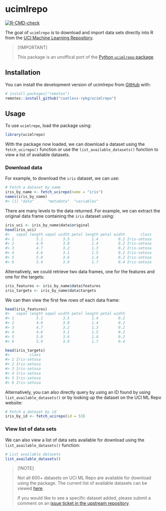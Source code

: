 
<!-- README.md is generated from README.Rmd. Please edit that file -->

# ucimlrepo

<!-- badges: start -->

[![R-CMD-check](https://github.com/coatless-rpkg/ucimlrepo/actions/workflows/R-CMD-check.yaml/badge.svg)](https://github.com/coatless-rpkg/ucimlrepo/actions/workflows/R-CMD-check.yaml)
<!-- badges: end -->

The goal of `ucimlrepo` is to download and import data sets directly
into R from the [UCI Machine Learning
Repository](https://archive.ics.uci.edu/).

> \[!IMPORTANT\]
>
> This package is an unoffical port of the [Python `ucimlrepo`
> package](https://github.com/uci-ml-repo/ucimlrepo).

## Installation

You can install the development version of ucimlrepo from
[GitHub](https://github.com/) with:

``` r
# install.packages("remotes")
remotes::install_github("coatless-rpkg/ucimlrepo")
```

## Usage

To use `ucimlrepo`, load the package using:

``` r
library(ucimlrepo)
```

With the package now loaded, we can download a dataset using the
`fetch_ucirepo()` function or use the `list_available_datasets()`
function to view a list of available datasets.

### Download data

For example, to download the `iris` dataset, we can use:

``` r
# Fetch a dataset by name
iris_by_name <- fetch_ucirepo(name = "iris")
names(iris_by_name)
#> [1] "data"      "metadata"  "variables"
```

There are many levels to the data returned. For example, we can extract
the original data frame containing the `iris` dataset using:

``` r
iris_uci <- iris_by_name$data$original
head(iris_uci)
#>   sepal length sepal width petal length petal width       class
#> 1          5.1         3.5          1.4         0.2 Iris-setosa
#> 2          4.9         3.0          1.4         0.2 Iris-setosa
#> 3          4.7         3.2          1.3         0.2 Iris-setosa
#> 4          4.6         3.1          1.5         0.2 Iris-setosa
#> 5          5.0         3.6          1.4         0.2 Iris-setosa
#> 6          5.4         3.9          1.7         0.4 Iris-setosa
```

Alternatively, we could retrieve two data frames, one for the features
and one for the targets:

``` r
iris_features <- iris_by_name$data$features
iris_targets <- iris_by_name$data$targets
```

We can then view the first few rows of each data frame:

``` r
head(iris_features)
#>   sepal length sepal width petal length petal width
#> 1          5.1         3.5          1.4         0.2
#> 2          4.9         3.0          1.4         0.2
#> 3          4.7         3.2          1.3         0.2
#> 4          4.6         3.1          1.5         0.2
#> 5          5.0         3.6          1.4         0.2
#> 6          5.4         3.9          1.7         0.4
```

``` r
head(iris_targets)
#>         class
#> 1 Iris-setosa
#> 2 Iris-setosa
#> 3 Iris-setosa
#> 4 Iris-setosa
#> 5 Iris-setosa
#> 6 Iris-setosa
```

Alternatively, you can also directly query by using an ID found by using
`list_available_datasets()` or by looking up the dataset on the UCI ML
Repo website:

``` r
# Fetch a dataset by id
iris_by_id <- fetch_ucirepo(id = 53)
```

### View list of data sets

We can also view a list of data sets available for download using the
`list_available_datasets()` function:

``` r
# List available datasets
list_available_datasets()
```

> \[!NOTE\]
>
> Not all 600+ datasets on UCI ML Repo are available for download using
> the package. The current list of available datasets can be viewed
> [here](https://archive.ics.uci.edu/datasets?Python=true&skip=0&take=25&sort=desc&orderBy=NumHits).
>
> If you would like to see a specific dataset added, please submit a
> comment on an [issue ticket in the upstream
> repository](https://github.com/uci-ml-repo/ucimlrepo/issues/9).
